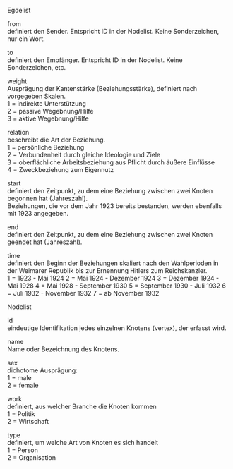 Egdelist

from	<br>
definiert den Sender. Entspricht ID in der Nodelist. Keine Sonderzeichen, nur ein Wort. <br>

to 	<br>
definiert den Empfänger. Entspricht ID in der Nodelist. Keine Sonderzeichen, etc. 

weight	<br>
Ausprägung der Kantenstärke (Beziehungsstärke), definiert nach vorgegeben Skalen. <br>
1 = indirekte Unterstützung <br>
2 = passive Wegebnung/Hilfe <br>
3 = aktive Wegebnung/Hilfe <br>

relation <br>
beschreibt die Art der Beziehung. <br>
1 = persönliche Beziehung <br>
2 = Verbundenheit durch gleiche Ideologie und Ziele <br>
3 = oberflächliche Arbeitsbeziehung aus Pflicht durch äußere Einflüsse <br>
4 = Zweckbeziehung zum Eigennutz <br>

start	<br>
definiert den Zeitpunkt, zu dem eine Beziehung zwischen zwei Knoten begonnen hat (Jahreszahl). <br>
Beziehungen, die vor dem Jahr 1923 bereits bestanden, werden ebenfalls mit 1923 angegeben. <br>

end	<br>
definiert den Zeitpunkt, zu dem eine Beziehung zwischen zwei Knoten geendet hat (Jahreszahl).<br>

time <br>
definiert den Beginn der Beziehungen skaliert nach den Wahlperioden in der Weimarer Republik bis zur Ernennung Hitlers zum Reichskanzler. <br>
1 = 1923 - Mai 1924
2 = Mai 1924 - Dezember 1924
3 = Dezember 1924 - Mai 1928
4 = Mai 1928 - September 1930
5 = September 1930 - Juli 1932
6 = Juli 1932 - November 1932
7 = ab November 1932

Nodelist

id	<br>
eindeutige Identifikation jedes einzelnen Knotens (vertex), der erfasst wird. 

name	<br>
Name oder Bezeichnung des Knotens. 

sex	<br>
dichotome Ausprägung:<br>
1 = male<br>
2 = female<br>

work <br>
definiert, aus welcher Branche die Knoten kommen <br>
1 = Politik <br>
2 = Wirtschaft <br>

type	<br>
definiert, um welche Art von Knoten es sich handelt<br>
1 = Person <br>
2 = Organisation
